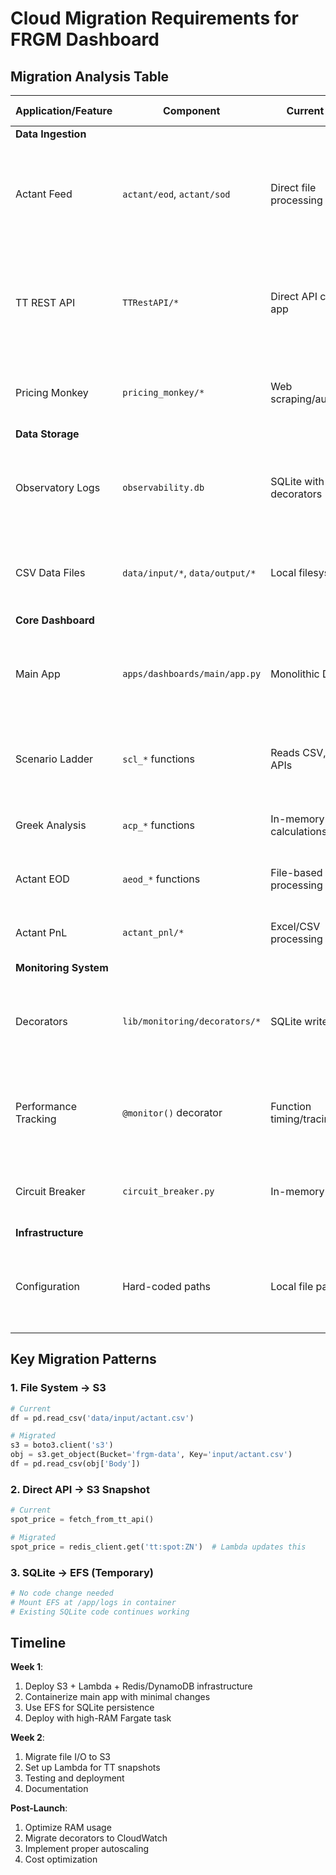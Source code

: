 # Cloud Migration Requirements for FRGM Dashboard

## Migration Analysis Table

| Application/Feature | Component | Current State | Migration Requirements | Effort | Priority |
|---|---|---|---|---|---:|
| **Data Ingestion** | | | | | |
| Actant Feed | `actant/eod`, `actant/sod` | Direct file processing | • Chicago server pushes CSV to S3<br>• Lambda processes S3 events<br>• Store in Redis/DynamoDB | Low | Critical |
| TT REST API | `TTRestAPI/*` | Direct API calls from app | • Lambda scheduled to snapshot TT data to S3<br>• ECS reads from S3/Redis only<br>• Remove direct `fetch_tt_price` calls | Medium | Critical |
| Pricing Monkey | `pricing_monkey/*` | Web scraping/automation | • Retire in production (as noted)<br>• Historical data only from S3 | None | Low |
| **Data Storage** | | | | | |
| Observatory Logs | `observability.db` | SQLite with decorators | • Keep SQLite on EFS initially<br>• Plan migration to DynamoDB streams<br>• Ensure single writer pattern | Low | High |
| CSV Data Files | `data/input/*`, `data/output/*` | Local filesystem | • All file I/O redirected to S3<br>• Use boto3 for read/write<br>• Update all file paths | High | Critical |
| **Core Dashboard** | | | | | |
| Main App | `apps/dashboards/main/app.py` | Monolithic Dash app | • Containerize with gunicorn<br>• Configure for 0.0.0.0 binding<br>• Environment variables for configs | Low | Critical |
| Scenario Ladder | `scl_*` functions | Reads CSV, calls APIs | • Modify to read from S3<br>• Use Redis for spot prices<br>• Remove PM fetch in prod | Medium | High |
| Greek Analysis | `acp_*` functions | In-memory calculations | • No changes needed<br>• Benefits from high RAM | None | Low |
| Actant EOD | `aeod_*` functions | File-based processing | • Read from S3 instead of local<br>• Cache results in Redis | Medium | High |
| Actant PnL | `actant_pnl/*` | Excel/CSV processing | • S3 for file storage<br>• DynamoDB for results cache | Medium | Medium |
| **Monitoring System** | | | | | |
| Decorators | `lib/monitoring/decorators/*` | SQLite writes | • Add CloudWatch Logs writer<br>• Keep SQLite on EFS for now<br>• Dual-write during transition | Medium | High |
| Performance Tracking | `@monitor()` decorator | Function timing/tracing | • Enhance with X-Ray tracing<br>• Add CloudWatch custom metrics<br>• Preserve existing interface | Low | Medium |
| Circuit Breaker | `circuit_breaker.py` | In-memory state | • Use Redis for state sharing<br>• Enable cross-instance coordination | Medium | Low |
| **Infrastructure** | | | | | |
| Configuration | Hard-coded paths | Local file paths | • Environment variables<br>• Secrets Manager for API keys<br>• Parameter Store for configs | Medium | Critical |

## Key Migration Patterns

### 1. File System → S3
```python
# Current
df = pd.read_csv('data/input/actant.csv')

# Migrated  
s3 = boto3.client('s3')
obj = s3.get_object(Bucket='frgm-data', Key='input/actant.csv')
df = pd.read_csv(obj['Body'])
```

### 2. Direct API → S3 Snapshot
```python
# Current
spot_price = fetch_from_tt_api()

# Migrated
spot_price = redis_client.get('tt:spot:ZN')  # Lambda updates this
```

### 3. SQLite → EFS (Temporary)
```python
# No code change needed
# Mount EFS at /app/logs in container
# Existing SQLite code continues working
```

## Timeline

**Week 1**:
1. Deploy S3 + Lambda + Redis/DynamoDB infrastructure
2. Containerize main app with minimal changes
3. Use EFS for SQLite persistence
4. Deploy with high-RAM Fargate task

**Week 2**:
1. Migrate file I/O to S3
2. Set up Lambda for TT snapshots
3. Testing and deployment
4. Documentation

**Post-Launch**:
1. Optimize RAM usage
2. Migrate decorators to CloudWatch
3. Implement proper autoscaling
4. Cost optimization 